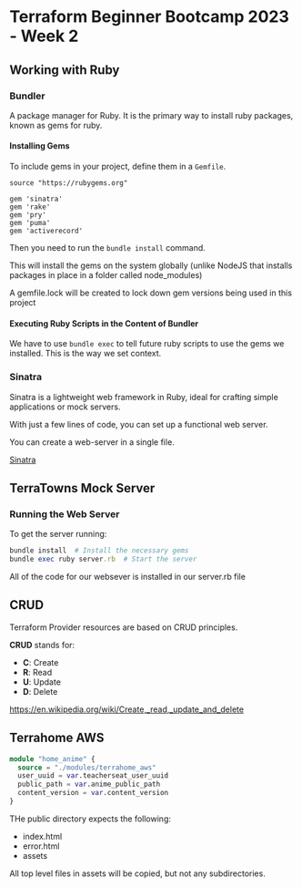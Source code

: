 # Terraform Beginner Bootcamp 2023 - Week 2

## Working with Ruby

### Bundler

A package manager for Ruby. It is the primary way to install ruby packages, known as gems for ruby.

#### Installing Gems

To include gems in your project, define them in a `Gemfile`.

```Gemfile
source "https://rubygems.org"

gem 'sinatra'
gem 'rake'
gem 'pry'
gem 'puma'
gem 'activerecord'
```

Then you need to run the `bundle install` command.

This will install the gems on the system globally (unlike NodeJS that installs packages in place in a folder called node_modules)

A gemfile.lock will be created to lock down gem versions being used in this project

#### Executing Ruby Scripts in the Content of Bundler

We have to use `bundle exec` to tell future ruby scripts to use the gems we installed. This is the way we set context.

### Sinatra 

Sinatra is a lightweight web framework in Ruby, ideal for crafting simple applications or mock servers.

With just a few lines of code, you can set up a functional web server.

You can create a web-server in a single file.

[Sinatra](https://sinatrarb.com)

## TerraTowns Mock Server

### Running the Web Server

To get the server running:

```rb
bundle install  # Install the necessary gems
bundle exec ruby server.rb  # Start the server
```

All of the code for our websever is installed in our server.rb file

## CRUD

Terraform Provider resources are based on CRUD principles.

**CRUD** stands for:

- **C**: Create
- **R**: Read
- **U**: Update
- **D**: Delete

https://en.wikipedia.org/wiki/Create,_read,_update_and_delete 

## Terrahome AWS

```tf
module "home_anime" {
  source = "./modules/terrahome_aws"
  user_uuid = var.teacherseat_user_uuid
  public_path = var.anime_public_path
  content_version = var.content_version
}
```

THe public directory expects the following:
- index.html
- error.html
- assets

All top level files in assets will be copied, but not any subdirectories.